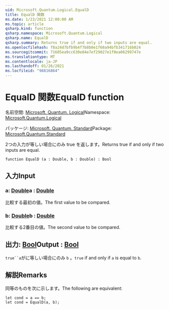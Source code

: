 ```yaml
---
uid: Microsoft.Quantum.Logical.EqualD
title: EqualD 関数
ms.date: 1/23/2021 12:00:00 AM
ms.topic: article
qsharp.kind: function
qsharp.namespace: Microsoft.Quantum.Logical
qsharp.name: EqualD
qsharp.summary: Returns true if and only if two inputs are equal.
ms.openlocfilehash: f8a24d7bfb9b4f7b8b0e1f68a94bfb341716b024
ms.sourcegitcommit: 71605ea9cc630e84e7ef29027e1f0ea06299747e
ms.translationtype: MT
ms.contentlocale: ja-JP
ms.lasthandoff: 01/26/2021
ms.locfileid: "98816864"
---
```

# <a name="equald-function"></a><span data-ttu-id="c1080-102">EqualD 関数</span><span class="sxs-lookup"><span data-stu-id="c1080-102">EqualD function</span></span>

<span data-ttu-id="c1080-103">名前空間: [Microsoft. Quantum. Logical](xref:Microsoft.Quantum.Logical)</span><span class="sxs-lookup"><span data-stu-id="c1080-103">Namespace: [Microsoft.Quantum.Logical](xref:Microsoft.Quantum.Logical)</span></span>

<span data-ttu-id="c1080-104">パッケージ: [Microsoft. Quantum. Standard](https://nuget.org/packages/Microsoft.Quantum.Standard)</span><span class="sxs-lookup"><span data-stu-id="c1080-104">Package: [Microsoft.Quantum.Standard](https://nuget.org/packages/Microsoft.Quantum.Standard)</span></span>


<span data-ttu-id="c1080-105">2つの入力が等しい場合にのみ true を返します。</span><span class="sxs-lookup"><span data-stu-id="c1080-105">Returns true if and only if two inputs are equal.</span></span>

```qsharp
function EqualD (a : Double, b : Double) : Bool
```


## <a name="input"></a><span data-ttu-id="c1080-106">入力</span><span class="sxs-lookup"><span data-stu-id="c1080-106">Input</span></span>

### <a name="a--double"></a><span data-ttu-id="c1080-107">a: [Double](xref:microsoft.quantum.lang-ref.double)</span><span class="sxs-lookup"><span data-stu-id="c1080-107">a : [Double](xref:microsoft.quantum.lang-ref.double)</span></span>

<span data-ttu-id="c1080-108">比較する最初の値。</span><span class="sxs-lookup"><span data-stu-id="c1080-108">The first value to be compared.</span></span>


### <a name="b--double"></a><span data-ttu-id="c1080-109">b: [Double](xref:microsoft.quantum.lang-ref.double)</span><span class="sxs-lookup"><span data-stu-id="c1080-109">b : [Double](xref:microsoft.quantum.lang-ref.double)</span></span>

<span data-ttu-id="c1080-110">比較する2番目の値。</span><span class="sxs-lookup"><span data-stu-id="c1080-110">The second value to be compared.</span></span>



## <a name="output--bool"></a><span data-ttu-id="c1080-111">出力: [Bool](xref:microsoft.quantum.lang-ref.bool)</span><span class="sxs-lookup"><span data-stu-id="c1080-111">Output : [Bool](xref:microsoft.quantum.lang-ref.bool)</span></span>

<span data-ttu-id="c1080-112">`true``a`がに等しい場合にのみ `b` 。</span><span class="sxs-lookup"><span data-stu-id="c1080-112">`true` if and only if `a` is equal to `b`.</span></span>

## <a name="remarks"></a><span data-ttu-id="c1080-113">解説</span><span class="sxs-lookup"><span data-stu-id="c1080-113">Remarks</span></span>

<span data-ttu-id="c1080-114">同等のものを次に示します。</span><span class="sxs-lookup"><span data-stu-id="c1080-114">The following are equivalent:</span></span>

```qsharp
let cond = a == b;
let cond = EqualD(a, b);
```